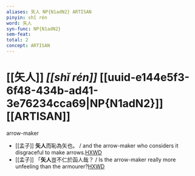 ```yaml
---
aliases: 矢人 NP{N1adN2} ARTISAN
pinyin: shǐ rén
word: 矢人
syn-func: NP{N1adN2}
sem-feat: 
total: 2
concept: ARTISAN 
---
```

# [[矢人]] *[[shǐ rén]]*  [[uuid-e144e5f3-6f48-434b-ad41-3e76234cca69|NP{N1adN2}]] [[ARTISAN]]
arrow-maker
 - [[孟子]] **矢人**而恥為矢也。 / and the arrow-maker who considers it disgraceful to make arrows.[HXWD](https://hxwd.org/textview.html?location=KR1h0001_tls_003-39a.21)
 - [[孟子]] 「**矢人**豈不仁於函人哉？ / Is the arrow-maker really more unfeeling than the armourer?[HXWD](https://hxwd.org/textview.html?location=KR1h0001_tls_003-39a.3)